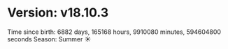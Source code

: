 # Version: v18.10.3
Time since birth: 6882 days, 165168 hours, 9910080 minutes, 594604800 seconds
Season: Summer ☀️
